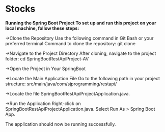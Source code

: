 # Stocks
**Running the Spring Boot Project To set up and run this project on your local machine, follow these steps:**


->Clone the Repository Use the following command in Git Bash or your preferred terminal 
Command to clone the repository: git clone

->Navigate to the Project Directory After cloning, navigate to the project folder: cd SpringBootRestApiProject-AV

->Open the Project in Your SpringBoot

->Locate the Main Application File Go to the following path in your project structure: src/main/java/com/sjprogramming/restapi/

->Locate the file SpringBootRestApiProjectApplication.java.

->Run the Application Right-click on SpringBootRestApiProjectApplication.java. Select Run As > Spring Boot App.

The application should now be running successfully.
